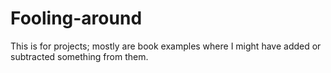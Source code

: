 # Fooling-around
This is for projects; mostly are book examples where I might have added or subtracted something from them.
